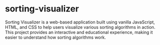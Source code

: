 # sorting-visualizer
Sorting Visualizer is a web-based application built using vanilla JavaScript, HTML, and CSS to help users visualize various sorting algorithms in action. This project provides an interactive and educational experience, making it easier to understand how sorting algorithms work.
